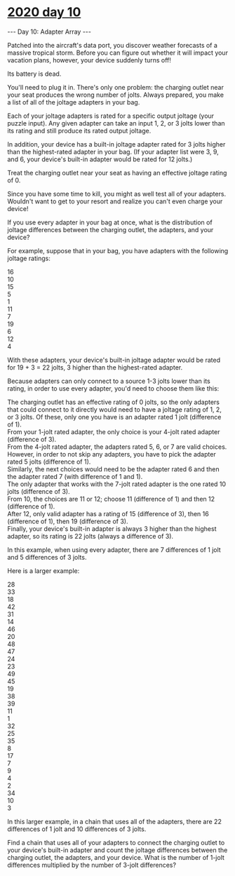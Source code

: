 # [2020 day 10](https://adventofcode.com/2020/day/10)

--- Day 10: Adapter Array ---

Patched into the aircraft's data port, you discover weather forecasts of a massive tropical storm. Before you can figure out whether it will impact your vacation plans, however, your device suddenly turns off!



Its battery is dead.



You'll need to plug it in. There's only one problem: the charging outlet near your seat produces the wrong number of jolts. Always prepared, you make a list of all of the joltage adapters in your bag.



Each of your joltage adapters is rated for a specific output joltage (your puzzle input). Any given adapter can take an input 1, 2, or 3 jolts lower than its rating and still produce its rated output joltage.



In addition, your device has a built-in joltage adapter rated for 3 jolts higher than the highest-rated adapter in your bag. (If your adapter list were 3, 9, and 6, your device's built-in adapter would be rated for 12 jolts.)



Treat the charging outlet near your seat as having an effective joltage rating of 0.



Since you have some time to kill, you might as well test all of your adapters. Wouldn't want to get to your resort and realize you can't even charge your device!



If you use every adapter in your bag at once, what is the distribution of joltage differences between the charging outlet, the adapters, and your device?



For example, suppose that in your bag, you have adapters with the following joltage ratings:



16\
10\
15\
5\
1\
11\
7\
19\
6\
12\
4



With these adapters, your device's built-in joltage adapter would be rated for 19 + 3 = 22 jolts, 3 higher than the highest-rated adapter.



Because adapters can only connect to a source 1-3 jolts lower than its rating, in order to use every adapter, you'd need to choose them like this:



The charging outlet has an effective rating of 0 jolts, so the only adapters that could connect to it directly would need to have a joltage rating of 1, 2, or 3 jolts. Of these, only one you have is an adapter rated 1 jolt (difference of 1).\
From your 1-jolt rated adapter, the only choice is your 4-jolt rated adapter (difference of 3).\
From the 4-jolt rated adapter, the adapters rated 5, 6, or 7 are valid choices. However, in order to not skip any adapters, you have to pick the adapter rated 5 jolts (difference of 1).\
Similarly, the next choices would need to be the adapter rated 6 and then the adapter rated 7 (with difference of 1 and 1).\
The only adapter that works with the 7-jolt rated adapter is the one rated 10 jolts (difference of 3).\
From 10, the choices are 11 or 12; choose 11 (difference of 1) and then 12 (difference of 1).\
After 12, only valid adapter has a rating of 15 (difference of 3), then 16 (difference of 1), then 19 (difference of 3).\
Finally, your device's built-in adapter is always 3 higher than the highest adapter, so its rating is 22 jolts (always a difference of 3).



In this example, when using every adapter, there are 7 differences of 1 jolt and 5 differences of 3 jolts.



Here is a larger example:



28\
33\
18\
42\
31\
14\
46\
20\
48\
47\
24\
23\
49\
45\
19\
38\
39\
11\
1\
32\
25\
35\
8\
17\
7\
9\
4\
2\
34\
10\
3



In this larger example, in a chain that uses all of the adapters, there are 22 differences of 1 jolt and 10 differences of 3 jolts.



Find a chain that uses all of your adapters to connect the charging outlet to your device's built-in adapter and count the joltage differences between the charging outlet, the adapters, and your device. What is the number of 1-jolt differences multiplied by the number of 3-jolt differences?



